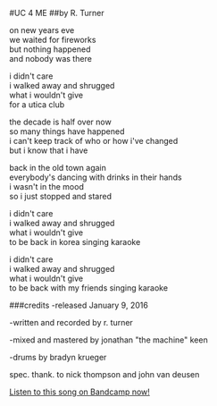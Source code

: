#UC 4 ME
##by R. Turner

on new years eve  
we waited for fireworks  
but nothing happened  
and nobody was there   


i didn't care  
i walked away and shrugged  
what i wouldn't give  
for a utica club  


the decade is half over now  
so many things have happened  
i can't keep track of who or how i've changed  
but i know that i have  


back in the old town again  
everybody's dancing with drinks in their hands  
i wasn't in the mood  
so i just stopped and stared  


i didn't care  
i walked away and shrugged  
what i wouldn't give  
to be back in korea singing karaoke  


i didn't care  
i walked away and shrugged  
what i wouldn't give  
to be back with my friends singing karaoke  

###credits
-released January 9, 2016

-written and recorded by r. turner 

-mixed and mastered by jonathan "the machine" keen 

-drums by bradyn krueger 

spec. thank. to nick thompson and john van deusen

[Listen to this song on Bandcamp now!](https://rturner.bandcamp.com)

